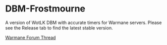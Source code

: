 # DBM-Frostmourne

A version of WotLK DBM with accurate timers for Warmane servers. Please see the Release tab to find the latest stable version.

[Warmane Forum Thread](http://forum.warmane.com/showthread.php?t=422169)
